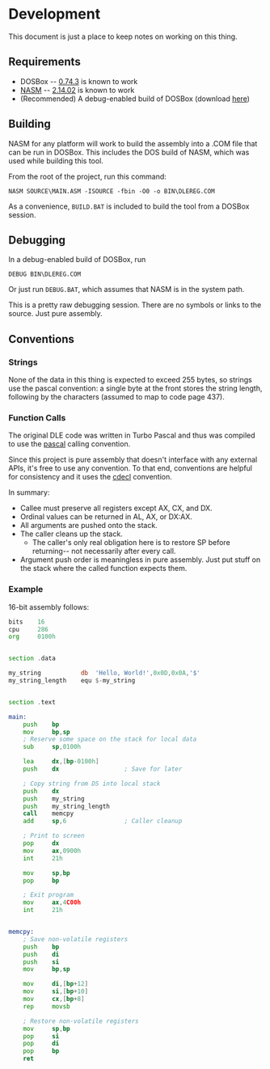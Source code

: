 # Development

This document is just a place to keep notes on working on this thing.

## Requirements

* DOSBox -- [0.74.3][dosbox-download] is known to work
* [NASM][nasm] -- [2.14.02][nasm-download] is known to work
* (Recommended) A debug-enabled build of DOSBox (download [here][dosbox-debug])

## Building

NASM for any platform will work to build the assembly into a .COM file
that can be run in DOSBox. This includes the DOS build of NASM, which
was used while building this tool.

From the root of the project, run this command:

    NASM SOURCE\MAIN.ASM -ISOURCE -fbin -O0 -o BIN\DLEREG.COM

As a convenience, `BUILD.BAT` is included to build the tool from a
DOSBox session.

## Debugging

In a debug-enabled build of DOSBox, run

    DEBUG BIN\DLEREG.COM

Or just run `DEBUG.BAT`, which assumes that NASM is in the system path.

This is a pretty raw debugging session. There are no symbols or links to
the source. Just pure assembly.

## Conventions

### Strings

None of the data in this thing is expected to exceed 255 bytes, so
strings use the pascal convention: a single byte at the front stores
the string length, following by the characters (assumed to map to code
page 437).

### Function Calls

The original DLE code was written in Turbo Pascal and thus was compiled
to use the [pascal][x86cc-pascal] calling convention.

Since this project is pure assembly that doesn't interface with any
external APIs, it's free to use any convention. To that end, conventions
are helpful for consistency and it uses the [cdecl][x86cc-cdecl]
convention.

In summary:

* Callee must preserve all registers except AX, CX, and DX.
* Ordinal values can be returned in AL, AX, or DX:AX.
* All arguments are pushed onto the stack.
* The caller cleans up the stack.
  * The caller's only real obligation here is to restore SP before
    returning-- not necessarily after every call.
* Argument push order is meaningless in pure assembly. Just put stuff on
  the stack where the called function expects them.


### Example

16-bit assembly follows:

```asm
bits    16
cpu     286
org     0100h


section .data

my_string           db  'Hello, World!',0x0D,0x0A,'$'
my_string_length    equ $-my_string


section .text

main:
    push    bp
    mov     bp,sp
    ; Reserve some space on the stack for local data
    sub     sp,0100h

    lea     dx,[bp-0100h]
    push    dx                  ; Save for later

    ; Copy string from DS into local stack
    push    dx
    push    my_string
    push    my_string_length
    call    memcpy
    add     sp,6                ; Caller cleanup

    ; Print to screen
    pop     dx
    mov     ax,0900h
    int     21h

    mov     sp,bp
    pop     bp

    ; Exit program
    mov     ax,4C00h
    int     21h


memcpy:
    ; Save non-volatile registers
    push    bp
    push    di
    push    si
    mov     bp,sp

    mov     di,[bp+12]
    mov     si,[bp+10]
    mov     cx,[bp+8]
    rep     movsb

    ; Restore non-volatile registers
    mov     sp,bp
    pop     si
    pop     di
    pop     bp
    ret
```

[dosbox-download]: <https://www.dosbox.com/download.php?main=1> (Download DOSBox)
[dosbox-debug]: <https://www.vogons.org/viewtopic.php?t=7323> (Download DOSBox Debug Build)
[nasm]: <https://www.nasm.us/> (Netwide Assembler)
[nasm-download]: <https://www.nasm.us/pub/nasm/releasebuilds/2.14.02/> (Download NASM)
[x86cc-pascal]: <https://en.wikipedia.org/wiki/X86_calling_conventions#pascal> (Pascal Calling Convention)
[x86cc-cdecl]: <https://en.wikipedia.org/wiki/X86_calling_conventions#cdecl> (CDECL Calling Convention)
